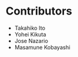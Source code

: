 # Contributors

* Takahiko Ito<takahiko03 _at_ gmail.com>
* Yohei Kikuta<diracdiego _at_ gmail.com>
* Jose Nazario
* Masamune Kobayashi

